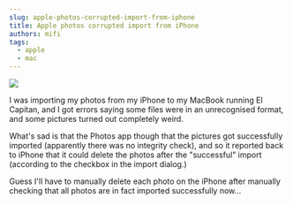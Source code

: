 ```yaml
---
slug: apple-photos-corrupted-import-from-iphone
title: Apple photos corrupted import from iPhone
authors: mifi
tags:
  - apple
  - mac
---
```

![](https://static.mifi.no/dist/2015/12/Screen-Shot-2015-12-04-at-20.13.02.jpg)

I was importing my photos from my iPhone to my MacBook running El Capitan, and I got errors saying some files were in an unrecognised format, and some pictures turned out completely weird.

What's sad is that the Photos app though that the pictures got successfully imported (apparently there was no integrity check), and so it reported back to iPhone that it could delete the photos after the "successful" import (according to the checkbox in the import dialog.)

Guess I'll have to manually delete each photo on the iPhone after manually checking that all photos are in fact imported successfully now...

